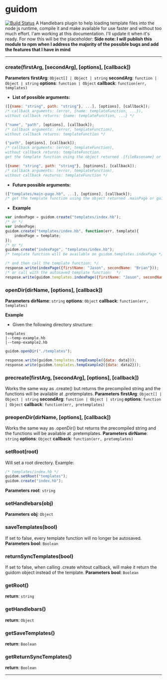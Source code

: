 # guidom
[![Build Status](https://travis-ci.org/Jetthiago/guidom.svg?branch=master)](https://travis-ci.org/Jetthiago/guidom)
A Handlebars plugin to help loading template files into the node js runtime, compile it and make available for use faster and without too much effort.
I'am working at this documentation. I'll update it when it's ready. For now this will be the placeholder:
**Side note: I will publish this module to npm when I address the majority of the possible bugs and add the features that I have in mind**

* * *
### create(firstArg, [secondArg], [options], [callback]) 
**Parameters**
**firstArg**: `Object[] | Object | string`
**secondArg**: `function | Object | string`
**options**: `function | Object`
**callback**: `function(err, templates)`
- **List of possible arguments:**
```js
([{name: "string", path: "string"}, ...], [options], [callback]);
/* callback arguments: (error, {name: templateFunction, ...}),
without callback returns: {name: templateFunction, ...} */
```
```js
("name", "path", [options], [callback]);
/* callback arguments: (error, templateFunction),
without callback returns: templateFunction */
```
```js
("path", [options], [callback]);
/* callback arguments: (error, templateFunction),
without callback returns: templateFunction.
get the template function using the object returned .{fileBasename} or guidom.templates.{fileBasename} */
```
```js
({name: "string", path: "string"}, [optinons], [callback]);
/* callback arguments: (error, templateFunction),
without callback reuturns: templateFunction */
```
- **Future possible arguments:**
```js
(["templates/main-page.hb", ...], [options], [callback]);
/* get the template function using the object returned .mainPage or guidom.templates.mainPage */
```

- **Example**
```js
var indexPage = guidom.create("templates/index.hb");
/* or */
var indexPage;
guidom.create("templates/index.hb", function(err, template){
    indexPage = template;
});
/* or */
guidom.create("indexPage", "templates/index.hb");
/* template function will be available on guidom.templates.indexPage */

/* and then call the template function: */
response.write(indexPage({firstName: "Jason", secondName: "Brian"}));
/* or call with the autosaved template function:  */
respose.write(guidom.templates.indexPage({firstName: "Jason", secondName: "Brian"}));
```

### openDir(dirName, [options], [callback]) 
**Parameters**
**dirName**: `string`
**options**: `Object`
**callback**: `function(err, templates)`

**Example**
- Given the following directory structure:
```
templates
|--temp-example.hb
|--temp-example2.hb
```

```js
guidom.openDir("./templates");

response.write(guidom.templates.tempExample({data: data}));
response.write(guidom.templates.tempExample2({data: data2}));
```

### precreate(firstArg, [secondArg], [options], [callback]) 
Works the same way as .create() but returns the precompiled string and the functions will be available at .pretemplates.
**Parameters**
**firstArg**: `Object[] | Object | string`
**secondArg**: `function | Object | string`
**options**: `function | Object`
**callback**: `function(err, pretemplates)`

### preopenDir(dirName, [options], [callback]) 
Works the same way as .openDir() but returns the precompiled string and the functions will be available at .pretemplates.
**Parameters**
**dirName**: `string`
**options**: `Object`
**callback**: `function(err, pretemplates)`

### setRoot(root) 
Will set a root directory. Example: 
```js
/* templates/index.hb */
guidom.setRoot("templates");
guidom.create("index.hb");
```

**Parameters**
**root**: `string`

### setHandlebars(obj) 
**Parameters**
**obj**: `Object`

### saveTemplates(bool)
If set to false, every template function will no longer be autosaved.
**Parameters**
**bool**: `Boolean`

### returnSyncTemplates(bool)
If set to false, when calling .create whitout callback, will make it return the guidom object instead of the template.
**Parameters**
**bool**: `Boolean`

### getRoot()
**return**: `string`

### getHandlebars()
**return**: `Object`

### getSaveTemplates()
**return**: `Boolean`

### getReturnSyncTemplates()
**return**: `Boolean`

* * *
